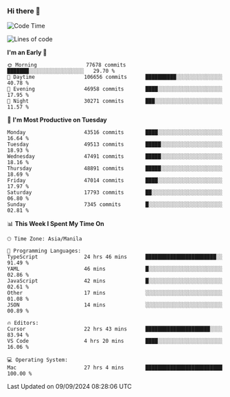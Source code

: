 ### Hi there 👋

<!--START_SECTION:waka-->
![Code Time](http://img.shields.io/badge/Code%20Time-5%2C523%20hrs%2025%20mins-blue)

![Lines of code](https://img.shields.io/badge/From%20Hello%20World%20I%27ve%20Written-117.8%20million%20lines%20of%20code-blue)

**I'm an Early 🐤** 

```text
🌞 Morning                77678 commits       ███████░░░░░░░░░░░░░░░░░░   29.70 % 
🌆 Daytime                106656 commits      ██████████░░░░░░░░░░░░░░░   40.78 % 
🌃 Evening                46958 commits       ████░░░░░░░░░░░░░░░░░░░░░   17.95 % 
🌙 Night                  30271 commits       ███░░░░░░░░░░░░░░░░░░░░░░   11.57 % 
```
📅 **I'm Most Productive on Tuesday** 

```text
Monday                   43516 commits       ████░░░░░░░░░░░░░░░░░░░░░   16.64 % 
Tuesday                  49513 commits       █████░░░░░░░░░░░░░░░░░░░░   18.93 % 
Wednesday                47491 commits       █████░░░░░░░░░░░░░░░░░░░░   18.16 % 
Thursday                 48891 commits       █████░░░░░░░░░░░░░░░░░░░░   18.69 % 
Friday                   47014 commits       ████░░░░░░░░░░░░░░░░░░░░░   17.97 % 
Saturday                 17793 commits       ██░░░░░░░░░░░░░░░░░░░░░░░   06.80 % 
Sunday                   7345 commits        █░░░░░░░░░░░░░░░░░░░░░░░░   02.81 % 
```


📊 **This Week I Spent My Time On** 

```text
🕑︎ Time Zone: Asia/Manila

💬 Programming Languages: 
TypeScript               24 hrs 46 mins      ███████████████████████░░   91.49 % 
YAML                     46 mins             █░░░░░░░░░░░░░░░░░░░░░░░░   02.86 % 
JavaScript               42 mins             █░░░░░░░░░░░░░░░░░░░░░░░░   02.61 % 
Other                    17 mins             ░░░░░░░░░░░░░░░░░░░░░░░░░   01.08 % 
JSON                     14 mins             ░░░░░░░░░░░░░░░░░░░░░░░░░   00.89 % 

🔥 Editors: 
Cursor                   22 hrs 43 mins      █████████████████████░░░░   83.94 % 
VS Code                  4 hrs 20 mins       ████░░░░░░░░░░░░░░░░░░░░░   16.06 % 

💻 Operating System: 
Mac                      27 hrs 4 mins       █████████████████████████   100.00 % 
```


 Last Updated on 09/09/2024 08:28:06 UTC
<!--END_SECTION:waka-->


<!--
**rad182/rad182** is a ✨ _special_ ✨ repository because its `README.md` (this file) appears on your GitHub profile.

Here are some ideas to get you started:

- 🔭 I’m currently working on ...
- 🌱 I’m currently learning ...
- 👯 I’m looking to collaborate on ...
- 🤔 I’m looking for help with ...
- 💬 Ask me about ...
- 📫 How to reach me: ...
- 😄 Pronouns: ...
- ⚡ Fun fact: ...
-->

